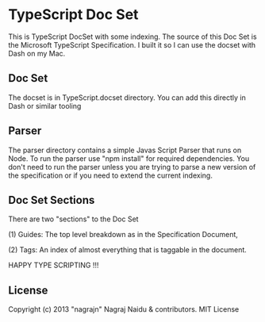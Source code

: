 # TypeScript Doc Set

This is TypeScript DocSet with some indexing. The source of this Doc Set is the Microsoft TypeScript Specification. I built it so I can use the docset with Dash on my Mac.

## Doc Set

The docset is in TypeScript.docset directory. You can add this directly in Dash or similar tooling

## Parser

The parser directory contains a simple Javas Script Parser that runs on Node. To run the parser use "npm install" for required dependencies. You don't need to run the parser unless you are trying to parse a new version of the specification or if you need to extend the current indexing.

## Doc Set Sections

There are two "sections" to the Doc Set

(1) Guides: The top level breakdown as in the Specification Document,

(2) Tags: An index of almost everything that is taggable in the document.

HAPPY TYPE SCRIPTING !!!

## License

Copyright (c) 2013 "nagrajn" Nagraj Naidu & contributors.
MIT License
